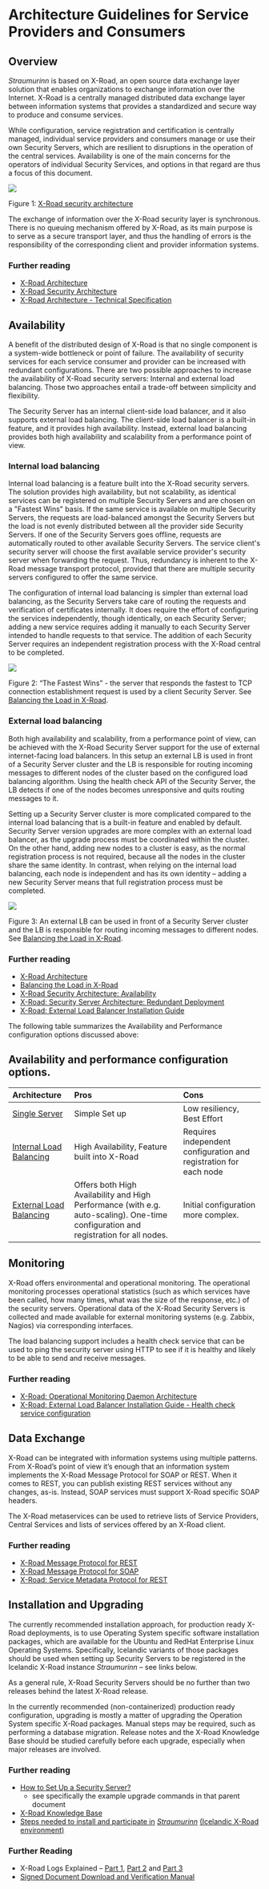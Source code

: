 # Architecture Guidelines for Service Providers and Consumers

## Overview <a id="19bfb586-a73f-4335-8e13-11e141dd907f"></a>

_Straumurinn_ is based on X-Road, an open source data exchange layer solution that enables organizations to exchange information over the Internet. X-Road is a centrally managed distributed data exchange layer between information systems that provides a standardized and secure way to produce and consume services.

While configuration, service registration and certification is centrally managed, individual service providers and consumers manage or use their own Security Servers, which are resilient to disruptions in the operation of the central services. Availability is one of the main concerns for the operators of individual Security Services, and options in that regard are thus a focus of this document.

![](./assets/image1%20%282%29.png)

Figure 1: [X-Road security architecture](https://github.com/nordic-institute/X-Road/blob/develop/doc/Architecture/arc-sec_x_road_security_architecture.md)

The exchange of information over the X-Road security layer is synchronous. There is no queuing mechanism offered by X-Road, as its main purpose is to serve as a secure transport layer, and thus the handling of errors is the responsibility of the corresponding client and provider information systems.

### Further reading <a id="d33a23fc-c9ce-497f-9957-61de4700f10a"></a>

* [X-Road Architecture](https://x-road.global/architecture)
* [X-Road Security Architecture](https://github.com/nordic-institute/X-Road/blob/develop/doc/Architecture/arc-sec_x_road_security_architecture.md)
* [X-Road Architecture - Technical Specification](https://github.com/nordic-institute/X-Road/blob/develop/doc/Architecture/arc-g_x-road_arhitecture.md)

## Availability <a id="2c8b484c-479c-4a28-9dc0-211bc028a9c9"></a>

A benefit of the distributed design of X-Road is that no single component is a system-wide bottleneck or point of failure. The availability of security services for each service consumer and provider can be increased with redundant configurations. There are two possible approaches to increase the availability of X-Road security servers: Internal and external load balancing. Those two approaches entail a trade-off between simplicity and flexibility.

The Security Server has an internal client-side load balancer, and it also supports external load balancing. The client-side load balancer is a built-in feature, and it provides high availability. Instead, external load balancing provides both high availability and scalability from a performance point of view.

### Internal load balancing <a id="8e8e3a9e-b444-4f1a-adb6-d64c1424b28b"></a>

Internal load balancing is a feature built into the X-Road security servers. The solution provides high availability, but not scalability, as identical services can be registered on multiple Security Servers and are chosen on a "Fastest Wins" basis. If the same service is available on multiple Security Servers, the requests are load-balanced amongst the Security Servers but the load is not evenly distributed between all the provider side Security Servers. If one of the Security Servers goes offline, requests are automatically routed to other available Security Servers. The service client's security server will choose the first available service provider's security server when forwarding the request. Thus, redundancy is inherent to the X-Road message transport protocol, provided that there are multiple security servers configured to offer the same service.

The configuration of internal load balancing is simpler than external load balancing, as the Security Servers take care of routing the requests and verification of certificates internally. It does require the effort of configuring the services independently, though identically, on each Security Server; adding a new service requires adding it manually to each Security Server intended to handle requests to that service. The addition of each Security Server requires an independent registration process with the X-Road central to be completed.

![](./assets/image2%20%283%29.png)

Figure 2: “The Fastest Wins” - the server that responds the fastest to TCP connection establishment request is used by a client Security Server. See [Balancing the Load in X-Road](https://www.niis.org/blog/2018/6/25/balancing-the-load).

### External load balancing <a id="1dfbab03-054f-4967-a7c5-9910c90118ed"></a>

Both high availability and scalability, from a performance point of view, can be achieved with the X-Road Security Server support for the use of external internet-facing load balancers. In this setup an external LB is used in front of a Security Server cluster and the LB is responsible for routing incoming messages to different nodes of the cluster based on the configured load balancing algorithm. Using the health check API of the Security Server, the LB detects if one of the nodes becomes unresponsive and quits routing messages to it.

Setting up a Security Server cluster is more complicated compared to the internal load balancing that is a built-in feature and enabled by default. Security Server version upgrades are more complex with an external load balancer, as the upgrade process must be coordinated within the cluster. On the other hand, adding new nodes to a cluster is easy, as the normal registration process is not required, because all the nodes in the cluster share the same identity. In contrast, when relying on the internal load balancing, each node is independent and has its own identity – adding a new Security Server means that full registration process must be completed.

![](./assets/image3%20%281%29.png)

Figure 3: An external LB can be used in front of a Security Server cluster and the LB is responsible for routing incoming messages to different nodes. See [Balancing the Load in X-Road](https://www.niis.org/blog/2018/6/25/balancing-the-load).

### Further reading <a id="89cf0edb-da88-4faf-b0aa-3d490642dcf3"></a>

* [X-Road Architecture](https://x-road.global/architecture)
* [Balancing the Load in X-Road](https://www.niis.org/blog/2018/6/25/balancing-the-load)
* [X-Road Security Architecture: Availability](https://github.com/nordic-institute/X-Road/blob/develop/doc/Architecture/arc-sec_x_road_security_architecture.md#5-availability)
* [X-Road: Security Server Architecture: Redundant Deployment](https://github.com/nordic-institute/X-Road/blob/develop/doc/Architecture/arc-ss_x-road_security_server_architecture.md#52-redundant-deployment)
* [X-Road: External Load Balancer Installation Guide](https://github.com/nordic-institute/X-Road/blob/develop/doc/Manuals/LoadBalancing/ig-xlb_x-road_external_load_balancer_installation_guide.md)

The following table summarizes the Availability and Performance configuration options discussed above:

## Availability and performance configuration options.

| Architecture | Pros | Cons |
| :--- | :--- | :--- |
| [Single Server](https://www.notion.so/Single-Server-966858d704f84db28fc10938c52ecbf4) | Simple Set up | Low resiliency, Best Effort |
| [Internal Load Balancing](https://www.notion.so/Internal-Load-Balancing-3717244103c2428ba10cb6c2d9dd7746) | High Availability, Feature built into X-Road | Requires independent configuration and registration for each node |
| [External Load Balancing](https://www.notion.so/External-Load-Balancing-90e87293ccba4f61938402bdb47a03ea) | Offers both High Availability and High Performance \(with e.g. auto-scaling\). One-time configuration and registration for all nodes. | Initial configuration more complex. |

## Monitoring <a id="a2a0b91e-4ee9-49d3-a38b-66ca387aaf86"></a>

X-Road offers environmental and operational monitoring. The operational monitoring processes operational statistics \(such as which services have been called, how many times, what was the size of the response, etc.\) of the security servers. Operational data of the X-Road Security Servers is collected and made available for external monitoring systems \(e.g. Zabbix, Nagios\) via corresponding interfaces.

The load balancing support includes a health check service that can be used to ping the security server using HTTP to see if it is healthy and likely to be able to send and receive messages.

### Further reading <a id="3c283098-20da-47fe-b8b8-f001c663cecc"></a>

* [X-Road: Operational Monitoring Daemon Architecture](https://github.com/nordic-institute/X-Road/blob/develop/doc/OperationalMonitoring/Architecture/arc-opmond_x-road_operational_monitoring_daemon_architecture_Y-1096-1.md)
* [X-Road: External Load Balancer Installation Guide - Health check service configuration](https://github.com/nordic-institute/X-Road/blob/develop/doc/Manuals/LoadBalancing/ig-xlb_x-road_external_load_balancer_installation_guide.md#34-health-check-service-configuration)

## Data Exchange <a id="d0595987-2ecb-4275-89aa-d07d62de59d2"></a>

X-Road can be integrated with information systems using multiple patterns. From X-Road’s point of view it’s enough that an information system implements the X-Road Message Protocol for SOAP or REST. When it comes to REST, you can publish existing REST services without any changes, as-is. Instead, SOAP services must support X-Road specific SOAP headers.

The X-Road metaservices can be used to retrieve lists of Service Providers, Central Services and lists of services offered by an X-Road client.

### Further reading <a id="4daaf8f9-8206-4efa-bb23-a84c6405e6b1"></a>

* [X-Road Message Protocol for REST](https://github.com/nordic-institute/X-Road/blob/develop/doc/Protocols/pr-rest_x-road_message_protocol_for_rest.md)
* [X-Road Message Protocol for SOAP](https://github.com/nordic-institute/X-Road/blob/develop/doc/Protocols/pr-mess_x-road_message_protocol.md)
* [X-Road: Service Metadata Protocol for REST](https://github.com/nordic-institute/X-Road/blob/develop/doc/Protocols/pr-mrest_x-road_service_metadata_protocol_for_rest.md)

## Installation and Upgrading <a id="950b9f07-4e8e-4ab9-a8f3-eefc1b860e06"></a>

The currently recommended installation approach, for production ready X-Road deployments, is to use Operating System specific software installation packages, which are available for the Ubuntu and RedHat Enterprise Linux Operating Systems. Specifically, Icelandic variants of those packages should be used when setting up Security Servers to be registered in the Icelandic X-Road instance _Straumurinn_ – see links below.

As a general rule, X-Road Security Servers should be no further than two releases behind the latest X-Road release.

In the currently recommended \(non-containerized\) production ready configuration, upgrading is mostly a matter of upgrading the Operation System specific X-Road packages. Manual steps may be required, such as performing a database migration. Release notes and the X-Road Knowledge Base should be studied carefully before each upgrade, especially when major releases are involved.

### Further reading <a id="4b148a7d-2554-45fc-a1dc-823bae02adbb"></a>

* [How to Set Up a Security Server?](https://confluence.niis.org/pages/viewpage.action?pageId=4292920)
  * see specifically the example upgrade commands in that parent document
* [X-Road Knowledge Base](https://confluence.niis.org/display/XRDKB/X-Road+Knowledge+Base)
* [Steps needed to install and participate in](https://github.com/digitaliceland/Straumurinn) [_Straumurinn_](https://github.com/digitaliceland/Straumurinn) [\(Icelandic X-Road environment\)](https://github.com/digitaliceland/Straumurinn)


### Further Reading <a id="d9df2a4e-368b-42d5-a7fb-d1e460848eca"></a>

* X-Road Logs Explained – [Part 1](https://www.niis.org/blog/2018/5/27/x-road-logs-basics), [Part 2](https://www.niis.org/blog/2018/6/3/x-road-logs-explained-part-2) and [Part 3](https://www.niis.org/blog/2018/6/12/x-road-logs-explained-part-3)
* [Signed Document Download and Verification Manual](https://github.com/nordic-institute/X-Road/blob/develop/doc/Manuals/ug-sigdoc_x-road_signed_document_download_and_verification_manual.md)
